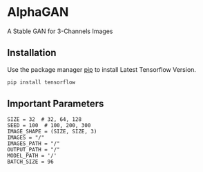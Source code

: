 # AlphaGAN
A Stable GAN for 3-Channels Images

## Installation
Use the package manager [pip](https://pip.pypa.io/en/stable/) to install Latest Tensorflow Version.
```bash
pip install tensorflow
```

## Important Parameters
```
SIZE = 32  # 32, 64, 128
SEED = 100  # 100, 200, 300
IMAGE_SHAPE = (SIZE, SIZE, 3)
IMAGES = "/"
IMAGES_PATH = "/"
OUTPUT_PATH = "/"
MODEL_PATH = '/'
BATCH_SIZE = 96
```
